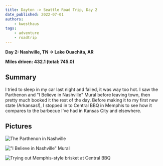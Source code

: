 ```yaml
---
title: Dayton -> Seattle Road Trip, Day 2
date_published: 2022-07-01
authors:
    - kwesthaus
tags:
    - adventure
    - roadtrip
---
```


**Day 2: Nashville, TN -> Lake Ouachita, AR**

**Miles driven: 432.1 (total: 745.0)**


## Summary

I tried to sleep in my car last night and failed, it was way too hot. I saw the Parthenon and "I Believe in Nashville" Mural before leaving town, then pretty much booked it the rest of the day. Before making it to my first new state (Arkansas!), I stopped in to Central BBQ in Memphis to see how it compares to the barbecue I've had in Kansas City and elsewhere.


## Pictures

![The Parthenon in Nashville](/public/images/dayton-seattle-road-trip-day-02/)

!["I Believe in Nashville" Mural](/public/images/dayton-seattle-road-trip-day-02/)

![Trying out Memphis-style brisket at Central BBQ](/public/images/dayton-seattle-road-trip-day-02/)


